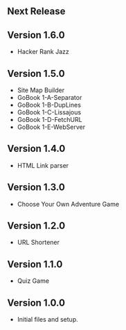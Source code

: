
Next Release
-

Version 1.6.0
-
* Hacker Rank Jazz

Version 1.5.0
-
* Site Map Builder
* GoBook 1-A-Separator
* GoBook 1-B-DupLines
* GoBook 1-C-Lissajous
* GoBook 1-D-FetchURL
* GoBook 1-E-WebServer

Version 1.4.0
-
* HTML Link parser

Version 1.3.0
-
* Choose Your Own Adventure Game

Version 1.2.0
-
* URL Shortener

Version 1.1.0
-
* Quiz Game

Version 1.0.0
-
* Initial files and setup.
